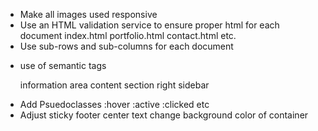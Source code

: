 <!-- * Create three files
    index.html
    portfolio.html
    contact.html -->

<!-- - Add bootstrap link in each file header tag -->
<!-- index.html
portfolio.html
contact.html -->
<!-- - Add a consistent navbar to each document
  index.html
  portfolio.html
  contact.html -->

<!-- - Make the layout of each document responsive
    index.html
  portfolio.html
  contact.html -->

- Make all images used responsive
- Use an HTML validation service to ensure proper html for each document
  index.html
  portfolio.html
  contact.html
  <!-- - README file with accurate description of project -->
  <!-- - Must contain personalized information
      bio
      name
      images -->
    <!-- links to social media -->
  etc.
    <!-- - Make a sticky footer for each document
      index.html
      portfolio.html
      contact.html -->
- Use sub-rows and sub-columns for each document
  <!-- index.html -->
  <!-- portfolio.html -->
  <!-- contact.html -->

* use of semantic tags
    <!-- nav -->

  information area
  content section
  right sidebar
    <!-- footer -->

<!-- * Make the Navbar social media links open in different tabs -->
<!-- * Make the link say what they are
  github link is a hyperlinked text "github" -->

<!-- - Disable twitter link or make a twitter? -->

- Add Psuedoclasses
  :hover
  :active
  :clicked
  etc
  <!-- * Fix drop down -->
  <!-- - Make Navbar bold the current page user is on -->
- Adjust sticky footer
  center text
  change background color of container
  <!-- - Fix weird flittering effect when clicking between Navbar items
  Didn't start occuring until adding javascript -->
  <!-- * on mobile, without a top margin of 250px, the text wraps to the right of the image, but when adding that margin, it no longer wraps around the image on larger screens -->

<!-- * Adjust layout of six placeholder projects
  Center image and text -->
